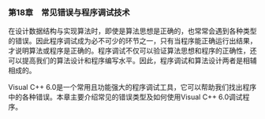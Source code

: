 ### 第18章　常见错误与程序调试技术

在设计数据结构与实现算法时，即使是算法思想是正确的，也常常会遇到各种类型的错误。因此程序调试成为必不可少的环节之一，只有当程序能正确运行出结果，才说明算法或程序是正确的。程序调试不仅可以验证算法思想和程序的正确性，还可以提高我们的算法设计和程序编写水平。因此，程序调试和算法设计两者是相辅相成的。

Visual C++ 6.0是一个常用且功能强大的程序调试工具，它可以帮助我们找出程序中的各种错误。本章主要介绍常见的错误类型及如何使用Visual C++ 6.0调试程序。

